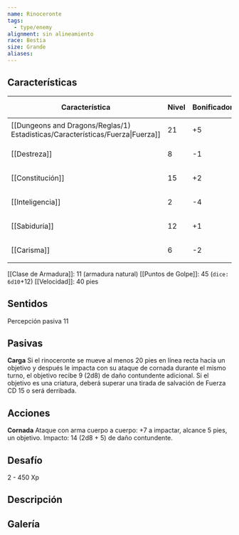 ```yaml
---
name: Rinoceronte
tags:
  - type/enemy
alignment: sin alineamiento
race: Bestia
size: Grande
aliases:
---
```


## Características

| Característica                                                                 | Nivel | Bonificador | Lanzar dado      |
| ------------------------------------------------------------------------------ | ----- | ----------- | ---------------- |
| [[Dungeons and Dragons/Reglas/1) Estadisticas/Características/Fuerza\|Fuerza]] | 21    | +5          | `dice: 1d20 + 0` |
| [[Destreza]]                                                                   | 8     | -1          | `dice: 1d20 + 0` |
| [[Constitución]]                                                               | 15    | +2          | `dice: 1d20 + 0` |
| [[Inteligencia]]                                                               | 2     | -4          | `dice: 1d20 + 0` |
| [[Sabiduría]]                                                                  | 12    | +1          | `dice: 1d20 + 0` |
| [[Carisma]]                                                                    | 6     | -2          | `dice: 1d20 + 0` |

[[Clase de Armadura]]: 11 (armadura natural)
[[Puntos de Golpe]]: 45 (`dice: 6d10`+12)
[[Velocidad]]: 40 pies

## Sentidos

Percepción pasiva 11

## Pasivas

**Carga**
Si el rinoceronte se mueve al menos 20 pies en línea recta hacia un objetivo y después le impacta con su ataque de cornada durante el mismo turno, el objetivo recibe 9 (2d8) de daño contundente adicional. Si el objetivo es una criatura, deberá superar una tirada de salvación de Fuerza CD 15 o será derribada.

## Acciones

**Cornada**
Ataque con arma cuerpo a cuerpo: +7 a impactar, alcance 5 pies, un objetivo. 
Impacto: 14 (2d8 + 5) de daño contundente.

## Desafío

2 - 450 Xp

## Descripción



## Galería


